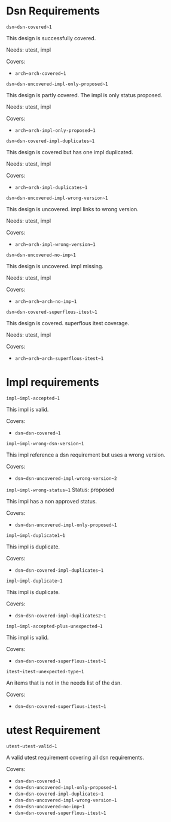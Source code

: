 # Dsn Requirements

`dsn~dsn-covered~1`

This design is successfully covered.

Needs: utest, impl

Covers:

* `arch~arch-covered~1`



`dsn~dsn-uncovered-impl-only-proposed~1`

This design is partly covered. The impl is only status proposed.

Needs: utest, impl

Covers:

* `arch~arch-impl-only-proposed~1`



`dsn~dsn-covered-impl-duplicates~1`

This design is covered but has one impl duplicated.

Needs: utest, impl

Covers:

* `arch~arch-impl-duplicates~1`


`dsn~dsn-uncovered-impl-wrong-version~1`

This design is uncovered. impl links to wrong version.

Needs: utest, impl

Covers:

* `arch~arch-impl-wrong-version~1`


`dsn~dsn-uncovered-no-imp~1`

This design is uncovered. impl missing.

Needs: utest, impl

Covers:

* `arch~arch~arch-no-imp~1`


`dsn~dsn-covered-superflous-itest~1`

This design is covered. superflous itest coverage.

Needs: utest, impl

Covers:

* `arch~arch~arch-superflous-itest~1`



# Impl requirements

`impl~impl-accepted~1`

This impl is valid.

Covers: 

* `dsn~dsn-covered~1`


`impl~impl-wrong-dsn-version~1`

This impl reference a dsn requirement but uses a wrong version.

Covers:

* `dsn~dsn-uncovered-impl-wrong-version~2`


`impl~impl-wrong-status~1`
Status: proposed

This impl has a non approved status.

Covers:

* `dsn~dsn-uncovered-impl-only-proposed~1`


`impl~impl-duplicate1~1`

This impl is duplicate.

Covers:

* `dsn~dsn-covered-impl-duplicates~1`


`impl~impl-duplicate~1`

This impl is duplicate.

Covers:

* `dsn~dsn-covered-impl-duplicates2~1`


`impl~impl-accepted-plus-unexpected~1`

This impl is valid.

Covers:

* `dsn~dsn-covered-superflous-itest~1`


`itest~itest-unexpected-type~1`

An items that is not in the needs list of the dsn.

Covers:

* `dsn~dsn-covered-superflous-itest~1`


# utest Requirement

`utest~utest-valid~1`

A valid utest requirement covering all dsn requirements.

Covers:

* `dsn~dsn-covered~1`
* `dsn~dsn-uncovered-impl-only-proposed~1`
* `dsn~dsn-covered-impl-duplicates~1`
* `dsn~dsn-uncovered-impl-wrong-version~1`
* `dsn~dsn-uncovered-no-imp~1`
* `dsn~dsn-covered-superflous-itest~1`
